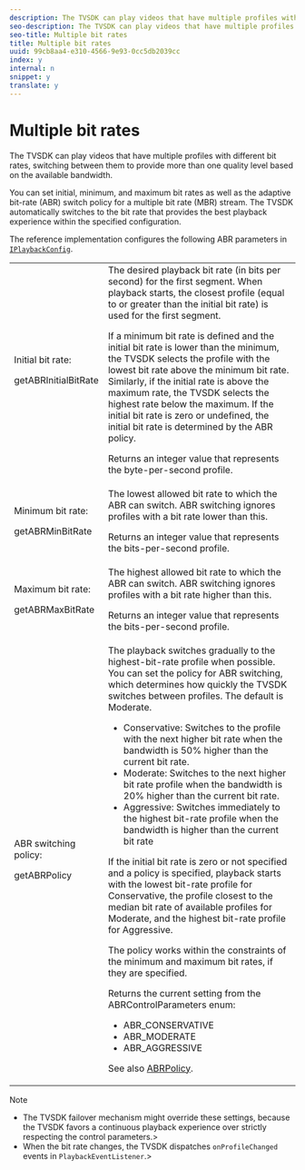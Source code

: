 ```yaml
---
description: The TVSDK can play videos that have multiple profiles with different bit rates, switching between them to provide more than one quality level based on the available bandwidth.
seo-description: The TVSDK can play videos that have multiple profiles with different bit rates, switching between them to provide more than one quality level based on the available bandwidth.
seo-title: Multiple bit rates
title: Multiple bit rates
uuid: 99cb8aa4-e310-4566-9e93-0cc5db2039cc
index: y
internal: n
snippet: y
translate: y
---
```


# Multiple bit rates

The TVSDK can play videos that have multiple profiles with different bit rates, switching between them to provide more than one quality level based on the available bandwidth.



You can set initial, minimum, and maximum bit rates as well as the adaptive bit-rate (ABR) switch policy for a multiple bit rate (MBR) stream. The TVSDK automatically switches to the bit rate that provides the best playback experience within the specified configuration. 


The reference implementation configures the following ABR parameters in [ <!-- APINAME - Required Post Migration Cleanup -->`IPlaybackConfig`](http://help.adobe.com/en_US/primetime/reference_implementation/android/javadoc/com/adobe/primetime/reference/config/IPlaybackConfig.html). 

<table id="table_3BB964A9F54B44339AECA790DDBD6C50"> 
 <tbody> 
  <tr> 
   <td colname="col01">Initial bit rate: <p><span class="codeph"> getABRInitialBitRate</span> </p> </td> 
   <td colname="col2">The desired playback bit rate (in bits per second) for the first segment. When playback starts, the closest profile (equal to or greater than the initial bit rate) is used for the first segment. <p> If a minimum bit rate is defined and the initial bit rate is lower than the minimum, the TVSDK selects the profile with the lowest bit rate above the minimum bit rate. Similarly, if the initial rate is above the maximum rate, the TVSDK selects the highest rate below the maximum. If the initial bit rate is zero or undefined, the initial bit rate is determined by the ABR policy. </p><p>Returns an integer value that represents the byte-per-second profile. </p> </td> 
  </tr> 
  <tr> 
   <td colname="col01">Minimum bit rate: <p><span class="codeph"> getABRMinBitRate</span></p> </td> 
   <td colname="col2">The lowest allowed bit rate to which the ABR can switch. ABR switching ignores profiles with a bit rate lower than this. <p>Returns an integer value that represents the bits-per-second profile. </p> </td> 
  </tr> 
  <tr> 
   <td colname="col01">Maximum bit rate: <p><span class="codeph"> getABRMaxBitRate</span> </p> </td> 
   <td colname="col2">The highest allowed bit rate to which the ABR can switch. ABR switching ignores profiles with a bit rate higher than this. <p>Returns an integer value that represents the bits-per-second profile. </p> </td> 
  </tr> 
  <tr> 
   <td colname="col01">ABR switching policy: <p><span class="codeph"> getABRPolicy</span></p> </td> 
   <td colname="col2">The playback switches gradually to the highest-bit-rate profile when possible. You can set the policy for ABR switching, which determines how quickly the TVSDK switches between profiles. The default is Moderate. <p> 
     <ul id="ul_53BF29B294E140419E1E8F88E5E91BF0"> 
      <li id="li_10ED3E4AB55F470F84A71B7FBD5AD821">Conservative: Switches to the profile with the next higher bit rate when the bandwidth is 50% higher than the current bit rate. </li> 
      <li id="li_02A2CE1E61FA48BDA868F2C24CB296FE">Moderate: Switches to the next higher bit rate profile when the bandwidth is 20% higher than the current bit rate. </li> 
      <li id="li_97F2DA7C8DAB4A81A47A3FCE1D3D2D2B">Aggressive: Switches immediately to the highest bit-rate profile when the bandwidth is higher than the current bit rate </li> 
     </ul> </p> <p>If the initial bit rate is zero or not specified and a policy is specified, playback starts with the lowest bit-rate profile for Conservative, the profile closest to the median bit rate of available profiles for Moderate, and the highest bit-rate profile for Aggressive. </p><p>The policy works within the constraints of the minimum and maximum bit rates, if they are specified. </p><p>Returns the current setting from the <span class="codeph"> ABRControlParameters</span> enum: 
     <ul id="ul_svm_zqn_gz"> 
      <li><span class="codeph"> ABR_CONSERVATIVE</span></li> 
      <li><span class="codeph"> ABR_MODERATE</span></li> 
      <li><span class="codeph"> ABR_AGGRESSIVE</span></li> 
     </ul></p> <p>See also <a href="http://help.adobe.com/en_US/primetime/api/psdk/javadoc/com/adobe/mediacore/ABRControlParameters.ABRPolicy.html" scope="external" format="html"><span class="apiname"> ABRPolicy</span></a>. </p> </td> 
  </tr> 
 </tbody> 
</table>


>[!NOTE]
>
>
>* The TVSDK failover mechanism might override these settings, because the TVSDK favors a continuous playback experience over strictly respecting the control parameters.>
>* When the bit rate changes, the TVSDK dispatches `onProfileChanged` events in `PlaybackEventListener`.>
>
>

